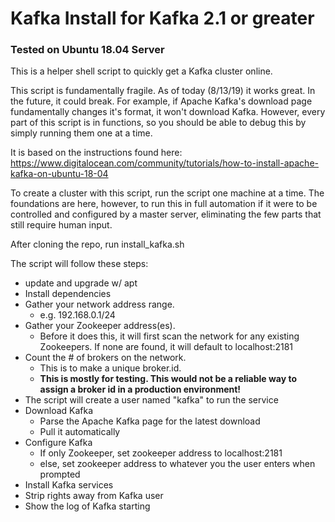 # Kafka Install for Kafka 2.1 or greater
### Tested on Ubuntu 18.04 Server

This is a helper shell script to quickly get a Kafka cluster online.

This script is fundamentally fragile.  As of today (8/13/19) it works great.  In the future, it could break.  For example, if Apache Kafka's download page fundamentally changes it's format, it won't download Kafka. However, every part of this script is in functions, so you should be able to debug this by simply running them one at a time.

It is based on the instructions found here:<br>
https://www.digitalocean.com/community/tutorials/how-to-install-apache-kafka-on-ubuntu-18-04

To create a cluster with this script, run the script one machine at a time. The foundations are here, however, to run this in full automation if it were to be controlled and configured by a master server, eliminating the few parts that still require human input.

After cloning the repo, run install_kafka.sh

The script will follow these steps:
* update and upgrade w/ apt
* Install dependencies
* Gather your network address range.
  * e.g. 192.168.0.1/24
* Gather your Zookeeper address(es).  
  * Before it does this, it will first scan the network for any existing Zookeepers.  If none are found, it will default to localhost:2181
* Count the # of brokers on the network.  
  * This is to make a unique broker.id.
  * **This is mostly for testing.  This would not be a reliable way to assign a broker id in a production environment!**
* The script will create a user named "kafka" to run the service
* Download Kafka
  * Parse the Apache Kafka page for the latest download
  * Pull it automatically
* Configure Kafka
  * If only Zookeeper, set zookeeper address to localhost:2181
  * else, set zookeeper address to whatever you the user enters when prompted
* Install Kafka services
* Strip rights away from Kafka user
* Show the log of Kafka starting
